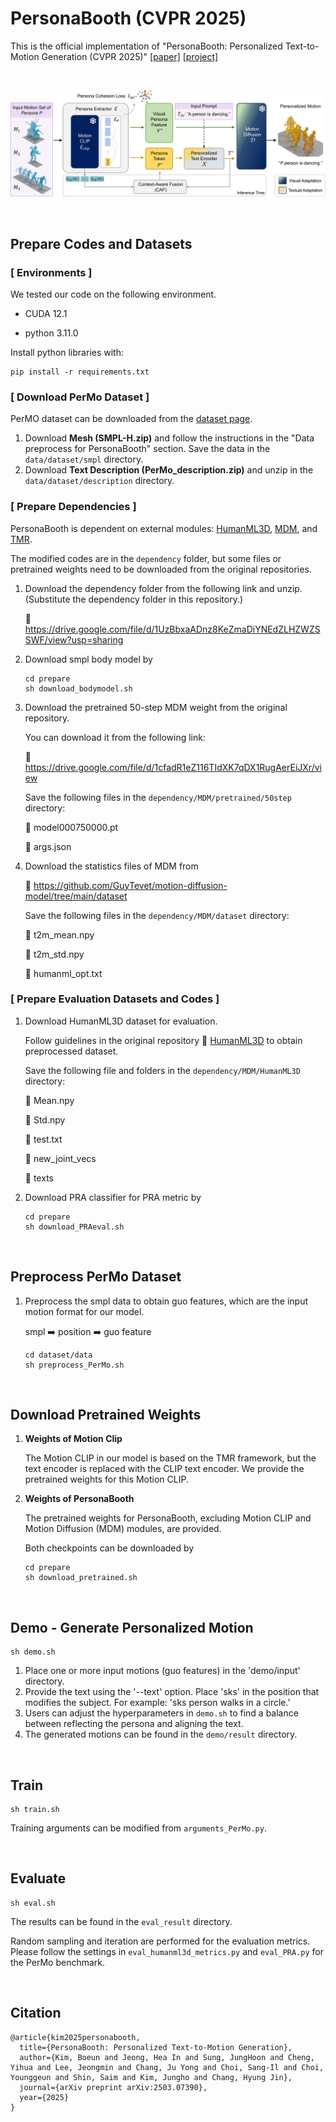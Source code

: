 # PersonaBooth (CVPR 2025)

This is the official implementation of "PersonaBooth: Personalized Text-to-Motion Generation (CVPR 2025)" [[paper]](https://arxiv.org/abs/2503.07390) [[project]](https://boeun-kim.github.io/page-PersonaBooth/)

<br>

![framework](https://github.com/Boeun-Kim/PersonaBooth/blob/main/figures/framework.png)


<br>

## Prepare Codes and Datasets

 ### [ Environments ]

We tested our code on the following environment.

- CUDA 12.1

- python 3.11.0

  

Install python libraries with:

```
pip install -r requirements.txt
```



### [ Download PerMo Dataset ]

PerMO dataset can be downloaded from the [dataset page](https://github.com/AIRC-KETI-VISION/PerMo-dataset/).
1. Download **Mesh (SMPL-H.zip)** and follow the instructions in the "Data preprocess for PersonaBooth" section.
   Save the data in the `data/dataset/smpl` directory.
2. Download **Text Description (PerMo_description.zip)** and unzip in the `data/dataset/description` directory.

   


### [ Prepare Dependencies ]

PersonaBooth is dependent on external modules: [HumanML3D](https://github.com/EricGuo5513/HumanML3D), [MDM](https://github.com/GuyTevet/motion-diffusion-model), and [TMR](https://github.com/Mathux/TMR).

The modified codes are in the `dependency` folder, but some files or pretrained weights need to be downloaded from the original repositories.


1. Download the dependency folder from the following link and unzip.
   (Substitute the dependency folder in this repository.)
   
   🔗 https://drive.google.com/file/d/1UzBbxaADnz8KeZmaDiYNEdZLHZWZSSWF/view?usp=sharing
   


3. Download smpl body model by

   ```
   cd prepare
   sh download_bodymodel.sh
   ```



4. Download the pretrained 50-step MDM weight from the original repository.

   You can download it from the following link:

   🔗 https://drive.google.com/file/d/1cfadR1eZ116TIdXK7qDX1RugAerEiJXr/view

   Save the following files in the `dependency/MDM/pretrained/50step` directory:

   🧾 model000750000.pt

   🧾 args.json

   

5. Download the statistics files of MDM from

   🔗 https://github.com/GuyTevet/motion-diffusion-model/tree/main/dataset

   Save the following files in the `dependency/MDM/dataset` directory:

   🧾 t2m_mean.npy

   🧾 t2m_std.npy
   
   🧾 humanml_opt.txt
   



### [ Prepare Evaluation Datasets and Codes ]

1. Download HumanML3D dataset for evaluation.

   Follow guidelines in the original repository 🔗 [HumanML3D](https://github.com/EricGuo5513/HumanML3D) to obtain preprocessed dataset.

   Save the following file and folders in the `dependency/MDM/HumanML3D` directory:

   🧾 Mean.npy
   
   🧾 Std.npy
   
   🧾 test.txt
   
   📁 new_joint_vecs
   
   📁 texts

   

3. Download PRA classifier for PRA metric by

   ```
   cd prepare
   sh download_PRAeval.sh
   ```

<br>

## Preprocess PerMo Dataset

1. Preprocess the smpl data to obtain guo features, which are the input motion format for our model.

   smpl ➡️ position ➡️ guo feature

   ```
   cd dataset/data
   sh preprocess_PerMo.sh
   ```

<br>

## Download Pretrained Weights

1. **Weights of Motion Clip**

   The Motion CLIP in our model is based on the TMR framework, but the text encoder is replaced with the CLIP text encoder. We provide the pretrained weights for this Motion CLIP.

2. **Weights of PersonaBooth**

   The pretrained weights for PersonaBooth, excluding Motion CLIP and Motion Diffusion (MDM) modules, are provided.

   

   Both checkpoints can be downloaded by

   ```
   cd prepare
   sh download_pretrained.sh
   ```

   
<br>

## Demo - Generate Personalized Motion

```
sh demo.sh
```

1. Place one or more input motions (guo features) in the 'demo/input' directory.
2. Provide the text using the '--text' option. Place 'sks' in the position that modifies the subject. For example: 'sks person walks in a circle.'
3. Users can adjust the hyperparameters in `demo.sh` to find a balance between reflecting the persona and aligning the text.
4. The generated motions can be found in the `demo/result` directory.


<br>

## Train

```
sh train.sh
```

Training arguments can be modified from `arguments_PerMo.py`.


<br>

## Evaluate

```
sh eval.sh
```

The results can be found in the `eval_result` directory.

Random sampling and iteration are performed for the evaluation metrics. Please follow the settings in `eval_humanml3d_metrics.py` and `eval_PRA.py` for the PerMo benchmark.


<br>

## Citation

```
@article{kim2025personabooth,
  title={PersonaBooth: Personalized Text-to-Motion Generation},
  author={Kim, Boeun and Jeong, Hea In and Sung, JungHoon and Cheng, Yihua and Lee, Jeongmin and Chang, Ju Yong and Choi, Sang-Il and Choi, Younggeun and Shin, Saim and Kim, Jungho and Chang, Hyung Jin},
  journal={arXiv preprint arXiv:2503.07390},
  year={2025}
}
```
